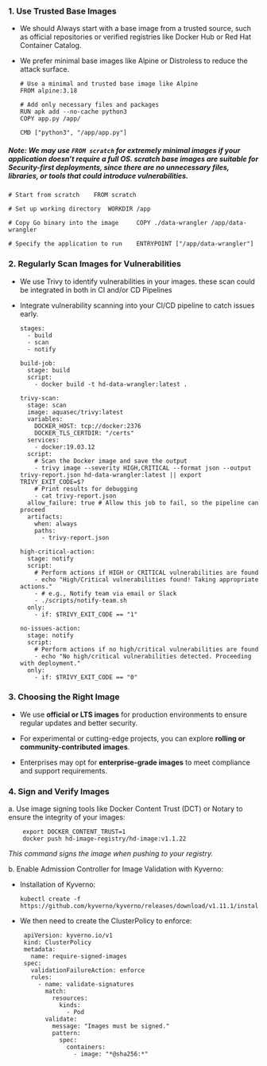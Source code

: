 ### **1. Use Trusted Base Images**

-   We should Always start with a base image from a trusted source, such as official repositories or verified registries like Docker Hub or Red Hat Container Catalog.
    
-   We prefer minimal base images like Alpine or Distroless to reduce the attack surface.

		# Use a minimal and trusted base image like Alpine 		
		FROM alpine:3.18

		# Add only necessary files and packages 		
		RUN apk add --no-cache python3 		
		COPY app.py /app/

		CMD ["python3", "/app/app.py"]

##### Note: We may use `FROM scratch` for extremely minimal images if your application doesn’t require a full OS. scratch base images are suitable for *Security-first*  deployments, since there are no unnecessary files, libraries, or tools that could introduce vulnerabilities.

	# Start from scratch 	FROM scratch

	# Set up working directory 	WORKDIR /app

	# Copy Go binary into the image 	COPY ./data-wrangler /app/data-wrangler

	# Specify the application to run 	ENTRYPOINT ["/app/data-wrangler"]

    

### **2. Regularly Scan Images for Vulnerabilities**

-   We use Trivy to identify vulnerabilities in your images. these scan could be integrated in both in CI and/or CD Pipelines
    
-   Integrate vulnerability scanning into your CI/CD pipeline to catch issues early.
    


		stages:
		  - build
		  - scan
		  - notify

		build-job:
		  stage: build
		  script:
		    - docker build -t hd-data-wrangler:latest .

		trivy-scan:
		  stage: scan
		  image: aquasec/trivy:latest
		  variables:
		    DOCKER_HOST: tcp://docker:2376
		    DOCKER_TLS_CERTDIR: "/certs"
		  services:
		    - docker:19.03.12
		  script:
		    # Scan the Docker image and save the output
		    - trivy image --severity HIGH,CRITICAL --format json --output trivy-report.json hd-data-wrangler:latest || export TRIVY_EXIT_CODE=$?
		    # Print results for debugging
		    - cat trivy-report.json
		  allow_failure: true # Allow this job to fail, so the pipeline can proceed
		  artifacts:
		    when: always
		    paths:
		      - trivy-report.json

		high-critical-action:
		  stage: notify
		  script:
		    # Perform actions if HIGH or CRITICAL vulnerabilities are found
		    - echo "High/Critical vulnerabilities found! Taking appropriate actions."
		    - # e.g., Notify team via email or Slack
		    - ./scripts/notify-team.sh
		  only:
		    - if: $TRIVY_EXIT_CODE == "1"

		no-issues-action:
		  stage: notify
		  script:
		    # Perform actions if no high/critical vulnerabilities are found
		    - echo "No high/critical vulnerabilities detected. Proceeding with deployment."
		  only:
		    - if: $TRIVY_EXIT_CODE == "0"


### **3. Choosing the Right Image**

-   We use **official or LTS images** for production environments to ensure regular updates and better security.
    
-   For experimental or cutting-edge projects, you can explore **rolling or community-contributed images**.
    
-   Enterprises may opt for **enterprise-grade images** to meet compliance and support requirements.
    

### **4. Sign and Verify Images**

a.   Use image signing tools like Docker Content Trust (DCT) or Notary to ensure the integrity of your images:

		export DOCKER_CONTENT_TRUST=1
		docker push hd-image-registry/hd-image:v1.1.22
		
	
*This command signs the image when pushing to your registry.*	

 b. Enable Admission Controller for Image Validation with Kyverno:
  - Installation of Kyverno:
  
  		kubectl create -f https://github.com/kyverno/kyverno/releases/download/v1.11.1/install.yaml
 - We then need to create the ClusterPolicy to enforce:
 
    	apiVersion: kyverno.io/v1
		kind: ClusterPolicy
		metadata:
		  name: require-signed-images
		spec:
		  validationFailureAction: enforce
		  rules:
		    - name: validate-signatures
		      match:
		        resources:
		          kinds:
		            - Pod
		      validate:
		        message: "Images must be signed."
		        pattern:
		          spec:
		            containers:
		              - image: "*@sha256:*"
